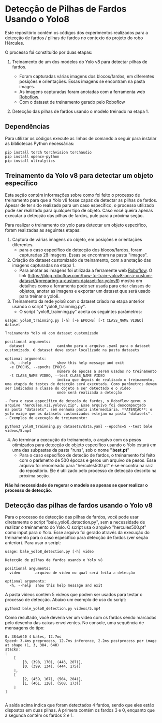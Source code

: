 # Detecção de Pilhas de Fardos Usando o Yolo8

Este repositório contém os códigos dos experimentos realizados para a detecção de fardos / pilhas de fardos no contexto do projeto do robo Hércules.

O processo foi constituído por duas etapas:

1. Treinamento de um dos modelos do Yolo v8 para detectar pilhas de fardos.
	- Foram capturadas várias imagens dos blocos/fardos, em diferentes posições e orientações. Essas imagens se encontram na pasta images.
	- As imagens capturadas foram anotadas com a ferramenta web [Roboflow](https://roboflow.com/).
	- Com o dataset de treinamento gerado pelo Roboflow
	
2. Detecção das pilhas de fardos usando o modelo treinado na etapa 1.



## Dependências
Para utilizar os códigos execute as linhas de comando a seguir para instalar as bibliotecas Python necessárias:

```commandline
pip install torch torchvision torchaudio
pip install opencv-python
pip install ultralytics
```

## Treinamento da Yolo v8 para detectar um objeto específico

Esta seção contém informações sobre como foi feito o processo de treinamento para que a Yolo v8 fosse capaz de detectar 
as pilhas de fardos. Apesar de ter sido realizado para um caso específico, o processo utilizado pode ser realizado para 
qualquer tipo de objeto. Caso você queira apenas executar a detecção das pilhas de fardos, pule para a próxima seção.

Para realizar o treinamento do yolo para detectar um objeto específico, foram realizadas as seguintes etapas:

1. Captura de várias imagens do objeto, em posições e orientações diferentes.
	- para o caso específico de detecção dos blocos/fardos, foram capturadas 28 imagens. Essas se encontram na pasta "images".
2. Criação do dataset customizado de treinamento, com a anotação das imagens capturadas na etapa 1.
	- Para anotar as imagens foi utilizada a ferramente web [Roboflow](https://roboflow.com/). O link 
	(https://blog.roboflow.com/how-to-train-yolov8-on-a-custom-dataset/#preparing-a-custom-dataset-for-yolov8) mostra em detalhes 
	como a ferramenta pode ser usada para criar classes de objetos, anotar as imagens e exportar um dataset que será usado para treinar 
	o yolo8.
3. Treinamento da rede yolo8 com o dataset criado na etapa anterior usando o script "yolo8_trainning.py".
	- O script "yolo8_trainning.py" aceita os seguintes parâmetros:
	
```
usage: yolo8_trainning.py [-h] [-e EPOCHS] [-t CLASS_NAME VIDEO] dataset

Treinamento Yolo v8 com dataset customizado

positional arguments:
  dataset               caminho para o arquivo .yaml para o dataset customizado. O dataset deve estar localizado na pasta datasets

optional arguments:
  -h, --help            show this help message and exit
  -e EPOCHS, --epochs EPOCHS
                        número de épocas a serem usadas no treinamento
  -t CLASS_NAME VIDEO, --test CLASS_NAME VIDEO
                        indica que depois de realizado o treinamento, uma etapda de testes de detecção será executada. Como parâmetros devem ser indicados a classe do objeto a ser detectado e o video
                        onde será realizada a detecção
```

	- Para o caso específico de detecão de fardos, o Roboflow gerou o arquivo "hercules.v1i.yolov8.zip". Esse arquivo foi descompactado 
	na pasta "datasets", sem nenhuma pasta intermediária. **ATENÇÃO**: o yolo exige que os datasets customizados estejam na pasta "datasets".
	- Exemplos de execução de treinamento:
	
```
python3 yolo8_trainning.py datasets/data.yaml --epochs=5 --test bale videos/5.mp4

```

4. Ao terminar a execução do treinamento, o arquivo com os pesos otimizados para detecção de objeto específico usando o Yolo estará em uma das subpastas da pasta "runs", sob o nome **"best.pt"**
	- Para o caso específico de detecão de fardos, o treinamento foi feito com o parâmetro de 500 épocas e gerou um arquivo de pesos. Esse arquivo foi renomeado para "hercules500.pt" e se encontra na raiz do repositório. Ele é utilizado pelo processo de detecção descrito na próxima seção. 
	
**Não há necessidade de regerar o modelo se apenas se quer realizar o processo de detecção**.

## Detecção das pilhas de fardos usando o Yolo v8

Para o processo de detecção das pilhas de fardos, você pode usar diretamente o script "bale_yolo8_detection.py", sem a necessidade de realizar o treinamento do Yolo. O script usa o arquivo "hercules500.pt" como input para o Yolo. Esse arquivo foi gerado através da execução do treinamento para o caso específico para detecção de fardos (ver seção anterior). Para usar o script:

```
usage: bale_yolo8_detection.py [-h] video

Detecção de pilhas de fardos usando o Yolo v8

positional arguments:
  video       arquivo de video no qual será feita a detecção

optional arguments:
  -h, --help  show this help message and exit

```

A pasta videos contém 5 videos que podem ser usados para testar o processo de detecção. Abaixo um exemplo de uso do script:

```
python3 bale_yolo8_detection.py videos/5.mp4 

```

Como resultado, você deveria ver um video com os fardos sendo marcados pelo desenho das caixas envolventes. No console, uma sequência de mensagens do tipo:

```
0: 384x640 4 bales, 12.7ms
Speed: 3.4ms preprocess, 12.7ms inference, 2.2ms postprocess per image at shape (1, 3, 384, 640)
stacks:
[
	[
		[3, (398, 170), (443, 207)], 
		[0, (399, 134), (444, 175)]
	], 
	[
		[2, (459, 167), (504, 204)],
		[1, (461, 128), (508, 173)]
	]
]


```
A saída acima indica que foram detectados 4 fardos, sendo que eles estão dispostos em duas pilhas. A primera contém os fardos 3 e 0, enquanto que a segunda contém os fardos 2 e 1.

